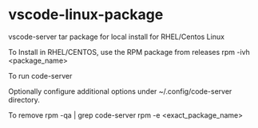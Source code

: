 # vscode-linux-package
vscode-server tar package for local install for RHEL/Centos Linux

To Install in RHEL/CENTOS, use the RPM package from releases
rpm -ivh <package_name>

To run 
code-server 

Optionally configure additional options under ~/.config/code-server directory. 

To remove
rpm -qa | grep code-server 
rpm -e <exact_package_name>

